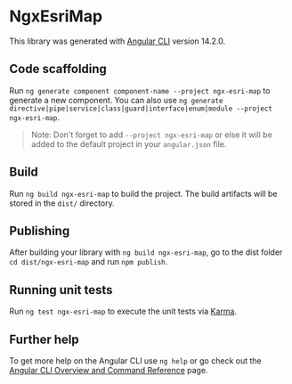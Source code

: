 # NgxEsriMap

This library was generated with [Angular CLI](https://github.com/angular/angular-cli) version 14.2.0.

## Code scaffolding

Run `ng generate component component-name --project ngx-esri-map` to generate a new component. You can also use `ng generate directive|pipe|service|class|guard|interface|enum|module --project ngx-esri-map`.
> Note: Don't forget to add `--project ngx-esri-map` or else it will be added to the default project in your `angular.json` file. 

## Build

Run `ng build ngx-esri-map` to build the project. The build artifacts will be stored in the `dist/` directory.

## Publishing

After building your library with `ng build ngx-esri-map`, go to the dist folder `cd dist/ngx-esri-map` and run `npm publish`.

## Running unit tests

Run `ng test ngx-esri-map` to execute the unit tests via [Karma](https://karma-runner.github.io).

## Further help

To get more help on the Angular CLI use `ng help` or go check out the [Angular CLI Overview and Command Reference](https://angular.io/cli) page.
